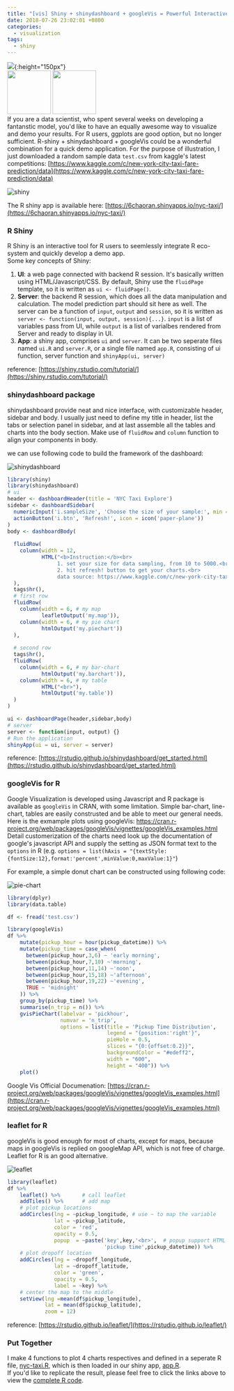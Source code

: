 ```yaml
---
title: "[vis] Shiny + shinydashboard + googleVis = Powerful Interactive Visiualization"
date: 2018-07-26 23:02:01 +0800
categories: 
  - visualization
tags:
  - shiny
---
```

![](https://www.rstudio.com/wp-content/uploads/2014/04/shiny-400x464.png){:height="150px"}  
<img src = "https://upload.wikimedia.org/wikipedia/commons/thumb/5/53/Google_%22G%22_Logo.svg/512px-Google_%22G%22_Logo.svg.png" height = 100> 
<img src = "https://leafletjs.com/docs/images/logo.png" height = 100>    
If you are a data scientist, who spent several weeks on developing a fantanstic model, you'd like to have an equally awesome way to visualize and demo your results. For R users, ggplots are good option, but no longer sufficient. R-shiny + shinydashboard + googleVis could be a wonderful combination for a quick demo application.
For the purpose of illustration, I just downloaded a random sample data `test.csv` from kaggle's latest competitions:
[https://www.kaggle.com/c/new-york-city-taxi-fare-prediction/data](https://www.kaggle.com/c/new-york-city-taxi-fare-prediction/data)   

![shiny](https://github.com/6chaoran/data-story/raw/master/shinydashboard-googleVis/shiny.PNG)

The R shiny app is available here: [https://6chaoran.shinyapps.io/nyc-taxi/](https://6chaoran.shinyapps.io/nyc-taxi/)

### R Shiny
R Shiny is an interactive tool for R users to seemlessly integrate R eco-system and quickly develop a demo app.   
Some key concepts of Shiny:
1) **UI**: a web page connected with backend R session. It's basically written using HTML/Javascript/CSS. By default, Shiny use the `fluidPage` template, so it is written as `ui <- fluidPage()`.
2) __Server__: the backend R session, which does all the data manipulation and calculation. The model prediction part should sit here as well. The server can be a function of `input`, `output` and `session`, so it is written as `server <- function(input, output, session){...}`. `input` is a list of variables pass from UI, while `output` is a list of varialbes rendered from Server and ready to display in UI.
3) __App__: a shiny app, comprises `ui` and `server`. It can be two seperate files named `ui.R` and `server.R`, or a single file named `app.R`, consisting of ui function, server function and `shinyApp(ui, server)`

reference: [https://shiny.rstudio.com/tutorial/](https://shiny.rstudio.com/tutorial/)

### shinydashboard package
shinydashboard provide neat and nice interface, with customizable header, sidebar and body. I usually just need to define my title in header, list the tabs or selection panel in sidebar, and at last assemble all the tables and charts into the body section. Make use of `fluidRow` and `column` function to align your components in body.    

we can use following code to build the framework of the dashboard:

![shinydashboard](https://github.com/6chaoran/data-story/raw/master/shinydashboard-googleVis/shinydashboard.PNG)

```r
library(shiny)
library(shinydashboard)
# ui
header <- dashboardHeader(title = 'NYC Taxi Explore')
sidebar <- dashboardSidebar(
  numericInput('i.sampleSize', 'Choose the size of your sample:', min = 10, max = 5000, step = 50,value = 100),
  actionButton('i.btn', 'Refresh!', icon = icon('paper-plane'))
)
body <- dashboardBody(
  
  fluidRow(
    column(width = 12,
           HTML("<b>Instruction:</b><br>
                1. set your size for data sampling, from 10 to 5000.<br>
                2. hit refresh! button to get your charts.<br>
                data source: https://www.kaggle.com/c/new-york-city-taxi-fare-prediction/data<br>"))
  ),
  tags$hr(),
  # first row
  fluidRow(
    column(width = 6, # my map
           leafletOutput('my.map')),
    column(width = 6, # my pie chart
           htmlOutput('my.piechart'))
  ),
  
  # second row
  tags$hr(),
  fluidRow(
    column(width = 6, # my bar-chart
           htmlOutput('my.barchart')),
    column(width = 6, # my table
           HTML("<br>"),
           htmlOutput('my.table'))
  )
)

ui <- dashboardPage(header,sidebar,body)
# server
server <- function(input, output) {}
# Run the application 
shinyApp(ui = ui, server = server)
```

reference: [https://rstudio.github.io/shinydashboard/get_started.html](https://rstudio.github.io/shinydashboard/get_started.html)

### googleVis for R
Google Visualization is developed using Javascript and R package is available as `googleVis` in CRAN, with some limitation. Simple bar-chart, line-chart, tables are easily construsted and be able to meet our general needs. 
Here is the exmample plots using googleVis: https://cran.r-project.org/web/packages/googleVis/vignettes/googleVis_examples.html
Detail customerization of the charts need look up the documentation of google's javascript API and supply the setting as JSON format text to the `options` in R (e.g. `options = list(hAxis = "{textStyle:{fontSize:12},format:'percent',minValue:0,maxValue:1}"`)  

For example, a simple donut chart can be constructed using following code:

![pie-chart](https://github.com/6chaoran/data-story/raw/master/shinydashboard-googleVis/googleVis.PNG)

```r
library(dplyr)
library(data.table)

df <- fread('test.csv')

library(googleVis)
df %>%
    mutate(pickup_hour = hour(pickup_datetime)) %>%
    mutate(pickup_time = case_when(
      between(pickup_hour,3,6) ~ 'early morning',
      between(pickup_hour,7,10) ~'morning',
      between(pickup_hour,11,14) ~'noon',
      between(pickup_hour,15,18) ~'afternoon',
      between(pickup_hour,19,22) ~'evening',
      TRUE ~ 'midnight'
    )) %>%
    group_by(pickup_time) %>%
    summarise(n_trip = n()) %>%
    gvisPieChart(labelvar = 'pickhour', 
                 numvar = 'n_trip', 
                 options = list(title = 'Pickup Time Distribution',
                                legend = "{position:'right'}",
                                pieHole = 0.5,
                                slices = "{0:{offset:0.2}}",
                                backgroundColor = "#edeff2",
                                width = "600",
                                height = "400")) %>%
    plot()
```

Google Vis Official Documenation: [https://cran.r-project.org/web/packages/googleVis/vignettes/googleVis_examples.html](https://cran.r-project.org/web/packages/googleVis/vignettes/googleVis_examples.html)

### leaflet for R
googleVis is good enough for most of charts, except for maps, because maps in googleVis is replied on googleMap API, which is not free of charge. Leaflet for R is an good alternative.

![leaflet](https://github.com/6chaoran/data-story/raw/master/shinydashboard-googleVis/leaflet.PNG)

```r
library(leaflet)
df %>% 
    leaflet() %>%       # call leaflet
    addTiles() %>%      # add map
    # plot pickup locations
    addCircles(lng = ~pickup_longitude, # use ~ to map the variable
               lat = ~pickup_latitude, 
               color = 'red',
               opacity = 0.5,
               popup  = ~paste('key',key,'<br>',  # popup support HTML formating, <br> to break line
                               'pickup time',pickup_datetime)) %>%
    # plot dropoff location
    addCircles(lng = ~dropoff_longitude, 
               lat = ~dropoff_latitude, 
               color = 'green', 
               opacity = 0.5, 
               label = ~key) %>%
    # center the map to the middle
    setView(lng =mean(df$pickup_longitude), 
            lat = mean(df$pickup_latitude), 
            zoom = 12)
```
reference: [https://rstudio.github.io/leaflet/](https://rstudio.github.io/leaflet/)

### Put Together
I make 4 functions to plot 4 charts respectives and defined in a seperate R file, [nyc-taxi.R](https://github.com/6chaoran/data-story/blob/master/shinydashboard-googleVis/nyc-taxi/nyc-taxi.R), which is then loaded in our shiny app, [app.R](https://github.com/6chaoran/data-story/blob/master/shinydashboard-googleVis/nyc-taxi/app.R).   
If you'd like to replicate the result, please feel free to click the links above to view the [complete R code](https://github.com/6chaoran/data-story/tree/master/shinydashboard-googleVis/nyc-taxi).
